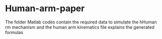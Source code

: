 # Human-arm-paper
The folder Matlab codes contain the required data to simulate the hHuman rm mechanism and the human arm kinematics file explains the generated formulas
